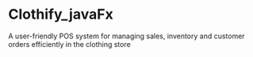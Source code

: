 # Clothify_javaFx
A user-friendly POS system for managing sales, inventory and customer orders efficiently in the clothing store
